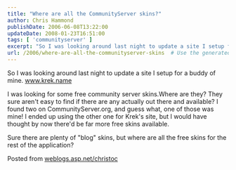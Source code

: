 ```yaml
---
title: "Where are all the CommunityServer skins?"
author: Chris Hammond
publishDate: 2006-06-08T13:22:00
updateDate: 2008-01-23T16:51:00
tags: [ 'communityserver' ]
excerpt: "So I was looking around last night to update a site I setup for a buddy of mine. www.krek.name  I was looking for some free community server skins.Where are they? They sure aren't easy to find if there are any actually out there and available? I found two on CommunityServer.org, and guess what, one of those was mine! I ended up using the other one for Krek's site, but I would have thought by now there'd be far more free skins available. Sure there are plenty of \"blog\" skins, but where are all the free skins for the rest of the application?  Posted from..."
url: /2006/where-are-all-the-communityserver-skins  # Use the generated URL with year
---
```

<P>So I was looking around last night to update a site I setup for a buddy of mine. <A href="https://www.krek.name">www.krek.name</A> </P> <P>I was looking for some free community server skins.Where are they? They sure aren't easy to find if there are any actually out there and available? I found two on CommunityServer.org, and guess what, one of those was mine! I ended up using the other one for Krek's site, but I would have thought by now there'd be far more free skins available.</P> <P>Sure there are plenty of "blog" skins, but where are all the free skins for the rest of the application? </P> Posted from <A href="https://weblogs.asp.net/christoc/">weblogs.asp.net/christoc</a>
